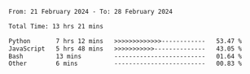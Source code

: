 <!--START_SECTION:waka-->

```txt
From: 21 February 2024 - To: 28 February 2024

Total Time: 13 hrs 21 mins

Python       7 hrs 12 mins   >>>>>>>>>>>>>------------   53.47 %
JavaScript   5 hrs 48 mins   >>>>>>>>>>>--------------   43.05 %
Bash         13 mins         -------------------------   01.64 %
Other        6 mins          -------------------------   00.83 %
```

<!--END_SECTION:waka-->
